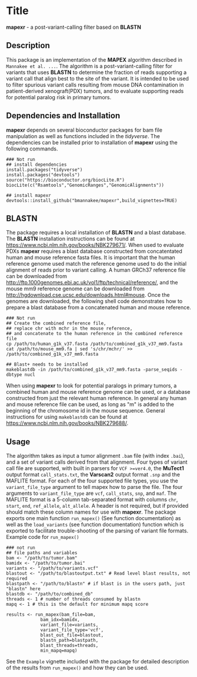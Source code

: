 # Title
**mapexr** - a post-variant-calling filter based on **BLASTN**
## Description
This package is an implementation of the **MAPEX** algorithm described in `Mannakee et al. ...`.
The algorithm is a post-variant-calling filter for variants that uses **BLASTN** to determine the fraction of reads supporting a variant call that align best to the site of the variant.
It is intended to be used to filter spurious variant calls resulting from mouse DNA contamination in patient-derived xenograft(PDX) tumors, and to evaluate supporting reads for potential paralog risk in primary tumors.

## Dependencies and Installation
**mapexr** depends on several bioconductor packages for bam file manipulation as well as functions included in the *tidyverse*.
The dependencies can be installed prior to installation of **mapexr** using the following commands. 
```
### Not run
## install dependencies
install.packages("tidyverse")
install.packages("devtools")
source("https://bioconductor.org/biocLite.R")
biocLite(c("Rsamtools","GenomicRanges","GenomicAlignments"))

## install mapexr
devtools::install_github("bmannakee/mapexr",build_vignettes=TRUE)
```

## BLASTN
The package requires a local installation of **BLASTN** and a blast database.
The **BLASTN** installation instructions can be found at <https://www.ncbi.nlm.nih.gov/books/NBK279671/>.
When used to evaluate PDXs **mapexr** requires a blast database constructed from concatentated human and mouse reference fasta files.
It is important that the human reference genome used match the reference genome used to do the initial alignment of reads prior to variant calling.
A human GRCh37 reference file can be downloaded from <http://ftp.1000genomes.ebi.ac.uk/vol1/ftp/technical/reference/>, and the mouse mm9 reference genome can be downloaded from <http://hgdownload.cse.ucsc.edu/downloads.html#mouse>.
Once the genomes are downloaded, the following shell code demonstrates how to prepare a blast database from a concatenated human and mouse reference.
```
### Not run
## Create the combined reference file, 
## replace chr with mchr in the mouse reference, 
## and concatenate to the human reference in the combined reference file
cp /path/to/human_g1k_v37.fasta /path/to/combined_g1k_v37_mm9.fasta
cat /path/to/mouse_mm9.fa | sed 's/chr/mchr/' >> /path/to/combined_g1k_v37_mm9.fasta

## Blast+ needs to be installed
makeblastdb -in /path/to/combined_g1k_v37_mm9.fasta -parse_seqids -dbtype nucl
```
When using **mapexr** to look for potential paralogs in primary tumors, a combined human and mouse reference genome can be used, or a database constructed from just the relevant human reference.
In general any human and mouse reference file can be used, as long as "m" is added to the beginning of the chromosome id in the mouse sequence.
General instructions for using `makeblastdb` can be found at <https://www.ncbi.nlm.nih.gov/books/NBK279688/>.

## Usage
The algorithm takes as input a tumor alignment `.bam` file (with index `.bai`), and a set of variant calls derived from that alignment.
Four types of variant call file are supported, with built in parsers for `VCF >=ver4.0`, the **MuTect1** output format `call_stats.txt`, the **Varscan2** output format `.snp` and the MAFLITE format.
For each of the four supported file types, you use the `variant_file_type` argument to tell mapex how to parse the file.
The four arguments to `variant_file_type` are `vcf`, `call_stats`, `snp`, and `maf`.
The MAFLITE format is a 5-column tab-separated format with columns `chr`, `start`, `end`, `ref_allele`, `alt_allele`.
A header is not required, but if provided should match these column names for use with **mapexr**.
The package exports one main function `run_mapex()` (See function documentation) as well as the `load_variants` (see function documentation) function which is exported to facilitate trouble-shooting of the parsing of variant file formats.
Example code for `run_mapex()`
```
### not run
## file paths and variables
bam <- "/path/to/tumor.bam"
bamidx <- "/path/to/tumor.bai"
variants <- "/path/to/variants.vcf"
blastout <- "/path/to/blastoutput.txt" # Read level blast results, not required
blastpath <- "/path/to/blastn" # if blast is in the users path, just "blastn" here
blastdb <- "/path/to/combined_db"
threads <- 1 # number of threads consumed by blastn
mapq <- 1 # this is the default for minimum mapq score

results <- run_mapex(bam_file=bam,
		     bam_idx=bamidx,
		     variant_file=variants,
		     variant_file_type='vcf',
		     blast_out_file=blastout,
		     blastn_path=blastpath,
		     blast_threads=threads,
		     min_mapq=mapq)
```
See the `Example` vignette included with the package for detailed description of the results from `run_mapex()` and how they can be used.
